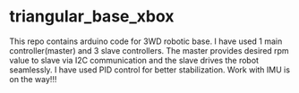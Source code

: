 # triangular_base_xbox
This repo contains arduino code for 3WD robotic base. I have used 1 main controller(master) and 3 slave controllers. The master provides desired rpm value to slave via I2C communication and the slave drives the robot seamlessly. I have used PID control for better stabilization. Work with IMU is on the way!!!
